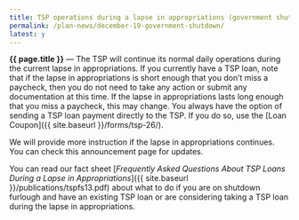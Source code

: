 ```yaml
---
title: TSP operations during a lapse in appropriations (government shutdown)
permalink: /plan-news/december-19-government-shutdown/
latest: y
---
```

**{{ page.title }}** &#8212; The TSP will continue its normal daily operations during the current lapse in appropriations. If you currently have a TSP loan, note that if the lapse in appropriations is short enough that you don’t miss a paycheck, then you do not need to take any action or submit any documentation at this time. If the lapse in appropriations lasts long enough that you miss a paycheck, this may change. You always have the option of sending a TSP loan payment directly to the TSP.  If you do so, use the [Loan Coupon]({{ site.baseurl }}/forms/tsp-26/).

We will provide more instruction if the lapse in appropriations continues. You can check this announcement page for updates.

You can read our fact sheet [_Frequently Asked Questions About TSP Loans During a Lapse in Appropriations_]({{ site.baseurl }}/publications/tspfs13.pdf) about what to do if you are on shutdown furlough and have an existing TSP loan or are considering taking a TSP loan during the lapse in appropriations.

